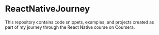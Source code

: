# ReactNativeJourney
This repository contains code snippets, examples, and projects created as part of my journey through the React Native course on Coursera. 

